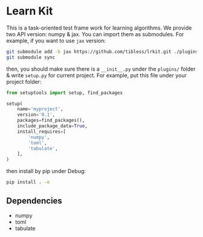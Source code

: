 # Learn Kit

This is a task-oriented test frame work for learning algorithms. We provide two API version: numpy & jax. You can import them as submodules. For example, if you want to use `jax` version:  

```bash
git submodule add -b jax https://github.com/tibless/lrkit.git ./plugins/lrkit
git submodule sync
```

then, you should make sure there is a `__init__.py` under the `plugins/` folder & write `setup.py` for current project. For example, put this file under your project folder:  

```python
from setuptools import setup, find_packages

setup(
    name='myproject',
    version='0.1',
    packages=find_packages(),
    include_package_data=True,
    install_requires=[
        'numpy',
        'toml',
        'tabulate',
    ],
)
```

then install by pip under Debug: 

```bash
pip install . -e
```

## Dependencies

- numpy
- toml
- tabulate
